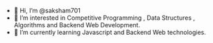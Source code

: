 - 👋 Hi, I’m @saksham701
- 👀 I’m interested in Competitive Programming , Data Structures , Algorithms and Backend Web Development.
- 🌱 I’m currently learning Javascript and Backend Web technologies.


<!---
saksham701/saksham701 is a ✨ special ✨ repository because its `README.md` (this file) appears on your GitHub profile.
You can click the Preview link to take a look at your changes.
--->
